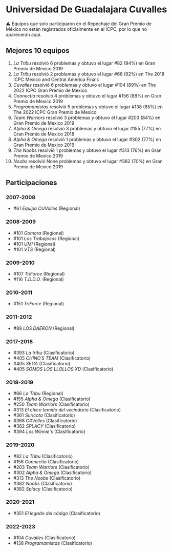 # Universidad De Guadalajara Cuvalles

:warning: Equipos que solo participaron en el Repechaje del Gran Premio de México no están registrados oficialmente en el ICPC, por lo que no aparecerán aquí.

## Mejores 10 equipos

1. _La Tribu_ resolvió 6 problemas y obtuvo el lugar #82 (94%) en Gran Premio de Mexico 2019
1. _La Tribu_ resolvió 2 problemas y obtuvo el lugar #66 (92%) en The 2018 ICPC Mexico and Central America Finals
1. _Cuvalles_ resolvió 6 problemas y obtuvo el lugar #104 (89%) en The 2022 ICPC Gran Premio de Mexico
1. _Connectia_ resolvió 4 problemas y obtuvo el lugar #156 (88%) en Gran Premio de Mexico 2019
1. _Programamistas_ resolvió 5 problemas y obtuvo el lugar #138 (85%) en The 2022 ICPC Gran Premio de Mexico
1. _Team Warriors_ resolvió 3 problemas y obtuvo el lugar #203 (84%) en Gran Premio de Mexico 2019
1. _Alpha & Omega_ resolvió 3 problemas y obtuvo el lugar #155 (77%) en Gran Premio de Mexico 2018
1. _Alpha & Omega_ resolvió 1 problemas y obtuvo el lugar #302 (77%) en Gran Premio de Mexico 2019
1. _The Noobs_ resolvió 1 problemas y obtuvo el lugar #313 (76%) en Gran Premio de Mexico 2019
1. _Noobs_ resolvió None problemas y obtuvo el lugar #382 (70%) en Gran Premio de Mexico 2019

## Participaciones

### 2007-2008

- #61 _Equipo CUValles_ (Regional)

### 2008-2009

- #101 _Gomora_ (Regional)
- #101 _Los Trabajosos_ (Regional)
- #101 _UMI_ (Regional)
- #101 _VTS_ (Regional)

### 2009-2010

- #107 _TriForce_ (Regional)
- #116 _T.D.D.O._ (Regional)

### 2010-2011

- #151 _TriForce_ (Regional)

### 2011-2012

- #89 _LOS DAERON_ (Regional)

### 2017-2018

- #393 _La tribu_ (Clasificatorio)
- #405 _CHINO´S TEAM_ (Clasificatorio)
- #405 _SEGA_ (Clasificatorio)
- #405 _SOMOS LOS LLOLLOS XD_ (Clasificatorio)

### 2018-2019

- #66 _La Tribu_ (Regional)
- #155 _Alpha & Omega_ (Clasificatorio)
- #250 _Team Warriors_ (Clasificatorio)
- #313 _El chico temido del vecindario_ (Clasificatorio)
- #361 _Suricata_ (Clasificatorio)
- #368 _C#Valles_ (Clasificatorio)
- #382 _SPLACY_ (Clasificatorio)
- #394 _Los Winnie's_ (Clasificatorio)

### 2019-2020

- #82 _La Tribu_ (Clasificatorio)
- #156 _Connectia_ (Clasificatorio)
- #203 _Team Warriors_ (Clasificatorio)
- #302 _Alpha & Omega_ (Clasificatorio)
- #313 _The Noobs_ (Clasificatorio)
- #382 _Noobs_ (Clasificatorio)
- #382 _Splacy_ (Clasificatorio)

### 2020-2021

- #351 _El legado del código_ (Clasificatorio)

### 2022-2023

- #104 _Cuvalles_ (Clasificatorio)
- #138 _Programamistas_ (Clasificatorio)



